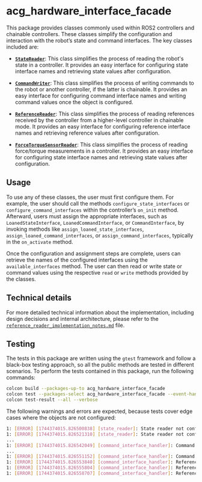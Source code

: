 # acg_hardware_interface_facade

This package provides classes commonly used within ROS2 controllers and chainable controllers.
These classes simplify the configuration and interaction with the robot’s state and command interfaces.
The key classes included are:

- [**`StateReader`**](./include/acg_hardware_interface_facade/state_reader.hpp): This class simplifies the process of reading the robot's state in a controller.
    It provides an easy interface for configuring state interface names and retrieving state values after configuration.

- [**`CommandWriter`**](./include/acg_hardware_interface_facade/command_writer.hpp): This class simplifies the process of writing commands to the robot or another controller, if the latter is chainable.
    It provides an easy interface for configuring command interface names and writing command values once the object is configured.

- [**`ReferenceReader`**](./include/acg_hardware_interface_facade/reference_reader.hpp): This class simplifies the process of reading references received by the controller from a higher-level controller in chainable mode.
    It provides an easy interface for configuring reference interface names and retrieving reference values after configuration.

- [**`ForceTorqueSensorReader`**](./include/acg_hardware_interface_facade/force_torque_sensor_reader.hpp): This class simplifies the process of reading force/torque measurements in a controller.
    It provides an easy interface for configuring state interface names and retrieving state values after configuration.

## Usage

To use any of these classes, the user must first configure them.
For example, the user should call the methods `configure_state_interfaces` or `configure_command_interfaces` within the controller’s `on_init` method.
Afterward, users must assign the appropriate interfaces, such as `LoanedStateInterface`, `LoanedCommandInterface`, or `CommandInterface`, by invoking methods like `assign_loaned_state_interfaces`, `assign_loaned_command_interfaces`, or `assign_command_interfaces`, typically in the `on_activate` method.

Once the configuration and assignment steps are complete, users can retrieve the names of the configured interfaces using the `available_interfaces` method.
The user can then read or write state or command values using the respective `read` or `write` methods provided by the classes.

## Technical details

For more detailed technical information about the implementation, including design decisions and internal architecture, please refer to the [`reference_reader_implementation_notes.md`](./doc/reference_reader_implementation_notes.md) file.

## Testing

The tests in this package are written using the `gtest` framework and follow a black-box testing approach, so all the public methods are tested in different scenarios.
To perform the tests contained in this package, run the following commands:

```bash
colcon build --packages-up-to acg_hardware_interface_facade
colcon test --packages-select acg_hardware_interface_facade --event-handlers console_cohesion+
colcon test-result --all --verbose
```

The following warnings and errors are expected, because tests cover edge cases where the objects are not configured:

```bash
1: [ERROR] [1744374015.826500838] [state_reader]: State reader not configured. Please configure the object before using this class.
1: [ERROR] [1744374015.826521310] [state_reader]: State reader not configured. Please configure the object before using this class.
...
1: [ERROR] [1744374015.826542049] [command_interface_handler]: Command interface handler not configured. Please configure the object before using it.
...
1: [ERROR] [1744374015.826551152] [command_interface_handler]: Command interface handler not configured. Please configure the object before using it.
1: [ERROR] [1744374015.826553840] [command_interface_handler]: Reference reader not configured. Please configure the object before using it.
1: [ERROR] [1744374015.826555804] [command_interface_handler]: Reference reader not configured. Please configure the object before using it.
1: [ERROR] [1744374015.826558707] [command_interface_handler]: Reference reader not configured. Please configure the object before using it.
```
